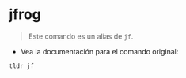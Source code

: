 # jfrog

> Este comando es un alias de `jf`.

- Vea la documentación para el comando original:

`tldr jf`
